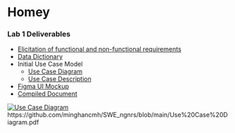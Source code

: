 # Homey

### Lab 1 Deliverables
- [Elicitation of functional and non-functional requirements]()
- [Data Dictionary]()
- Initial Use Case Model
  - [Use Case Diagram]()
  - [Use Case Description]()
- [Figma UI Mockup]()
- [Compiled Document]()
<a href="/blob/main/Use%20Case%20Diagram.pdf" download>
  <img src="/blob/main/Use%20Case%20Diagram.pdf" alt="Use Case Diagram">
</a>
https://github.com/minghancmh/SWE_ngnrs/blob/main/Use%20Case%20Diagram.pdf
